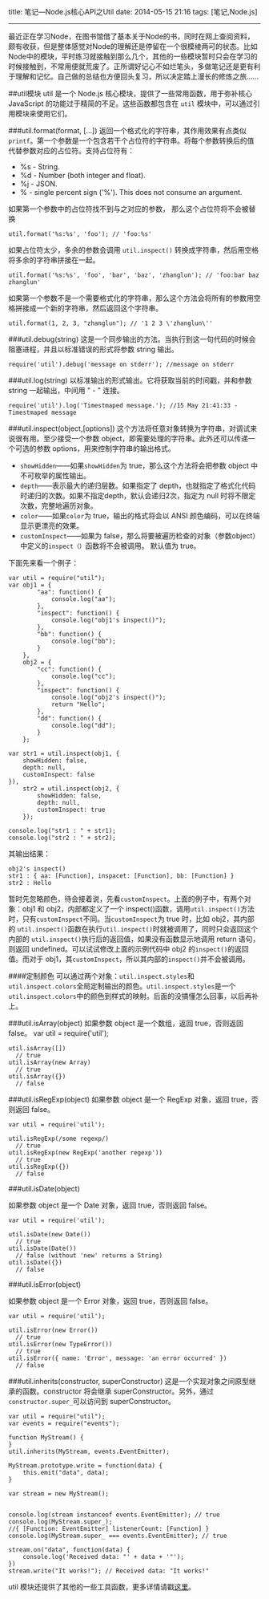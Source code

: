 ﻿title: 笔记—Node.js核心API之Util
date: 2014-05-15 21:16
tags: [笔记,Node.js]

---

最近正在学习Node，在图书馆借了基本关于Node的书，同时在网上查阅资料，颇有收获，但是整体感觉对Node的理解还是停留在一个很模棱两可的状态。比如Node中的模块，平时练习就接触到那么几个，其他的一些模块暂时只会在学习的时候接触到，不常用便就荒废了。正所谓好记心不如烂笔头，多做笔记还是更有利于理解和记忆。自己做的总结也方便回头复习，所以决定踏上漫长的修炼之旅……

<!--more-->

##util模块
util 是一个 Node.js 核心模块，提供了一些常用函数，用于弥补核心 JavaScript 的功能过于精简的不足。这些函数都包含在 <code>util</code> 模块中，可以通过引用模块来使用它们。


###util.format(format, [...])
返回一个格式化的字符串，其作用效果有点类似 <code>printf</code>。第一个参数是一个包含若干个占位符的字符串。将每个参数转换后的值代替参数对应的占位符。支持占位符有：

* %s - String.
* %d - Number (both integer and float).
* %j - JSON.
* % - single percent sign ('%'). This does not consume an argument.

如果第一个参数中的占位符找不到与之对应的参数， 那么这个占位符将不会被替换

    util.format('%s:%s', 'foo'); // 'foo:%s'

如果占位符太少，多余的参数会调用 <code>util.inspect()</code> 转换成字符串，然后用空格将多余的字符串拼接在一起。

    util.format('%s:%s', 'foo', 'bar', 'baz', 'zhanglun'); // 'foo:bar baz zhanglun'

如果第一个参数不是一个需要格式化的字符串，那么这个方法会将所有的参数用空格拼接成一个新的字符串，然后返回这个字符串。

    util.format(1, 2, 3, "zhanglun"); // '1 2 3 \'zhanglun\''


###util.debug(string)
这是一个同步输出的方法。当执行到这一句代码的时候会阻塞进程，并且以标准错误的形式将参数 string 输出。

    require('util').debug('message on stderr'); //message on stderr

###util.log(string)
以标准输出的形式输出。它将获取当前的时间戳，并和参数 string 一起输出，中间用 " - " 连接。

    require('util').log('Timestmaped message.'); //15 May 21:41:33 - Timestmaped message

###util.inspect(object,[options])
这个方法将任意对象转换为字符串，对调试来说很有用。至少接受一个参数 object，即需要处理的字符串。此外还可以传递一个可选的参数 options，用来控制字符串的输出格式。

* <code>showHidden</code>——如果<code>showHidden</code>为 true，那么这个方法将会把参数 object 中不可枚举的属性输出。
* <code>depth</code>——表示最大的递归层数。如果指定了 depth，也就指定了格式化代码时递归的次数。如果不指定depth，默认会递归2次，指定为 null 时将不限定次数，完整地遍历对象。
* <code>color</code>——如果<code>color</code>为 true，输出的格式将会以 ANSI 颜色编码，可以在终端显示更漂亮的效果。
* <code>customInspect</code>——如果为 false，那么将要被遍历检查的对象（参数object）中定义的<code>inspect（）</code>函数将不会被调用。 默认值为 true。


下面先来看一个例子：

    var util = require("util");
    var obj1 = {
            "aa": function() {
                console.log("aa");
            },
            "inspect": function() {
                console.log("obj1's inspect()");
            },
            "bb": function() {
                console.log("bb");
            }
        },
        obj2 = {
            "cc": function() {
                console.log("cc");
            },
            "inspect": function() {
                console.log("obj2's inspect()");
                return "Hello";
            },
            "dd": function() {
                console.log("dd");
            }
        };
    
    var str1 = util.inspect(obj1, {
        showHidden: false,
        depth: null,
        customInspect: false
    }),
        str2 = util.inspect(obj2, {
            showHidden: false,
            depth: null,
            customInspect: true
        });
    
    console.log("str1 : " + str1);
    console.log("str2 : " + str2);
    
其输出结果：

    obj2's inspect()
    str1 : { aa: [Function], inspacet: [Function], bb: [Function] }
    str2 : Hello
    
暂时先忽略颜色，待会接着说，先看<code>customInspect</code>。上面的例子中，有两个对象：obj1 和 obj2，内部都定义了一个 inspect()函数，调用<code>util.inspect()</code>方法时，只有<code>customInspect</code>不同。当<code>customInspect</code>为 true 时，比如 obj2，其内部的 <code>util.inspect()</code>函数在执行<code>util.inspect()</code>时就被调用了，同时只会返回这个内部的 <code>util.inspect()</code>执行后的返回值，如果没有函数显示地调用 return 语句，则返回 undefined。可以试试修改上面的示例代码中 obj2 的<code>inspect()</code>的返回值。而对于 obj1，其<code>customInspect</code>，所以其内部的<code>inspect()</code>并不会被调用。

####定制颜色
可以通过两个对象：<code>util.inspect.styles</code>和<code>util.inspect.colors</code>全局定制输出的颜色。<code>util.inspect.styles</code>是一个<code>util.inspect.colors</code>中的颜色到样式的映射。后面的没搞懂怎么回事，以后再补上。

###util.isArray(object)
如果参数 object 是一个数组，返回 true，否则返回 false。
    var util = require('util');
    
    util.isArray([])
      // true
    util.isArray(new Array)
      // true
    util.isArray({})
      // false
      
###util.isRegExp(object)
如果参数 object 是一个 RegExp 对象，返回 true，否则返回 false。

    var util = require('util');
    
    util.isRegExp(/some regexp/)
      // true
    util.isRegExp(new RegExp('another regexp'))
      // true
    util.isRegExp({})
      // false
      
###util.isDate(object)

如果参数 object 是一个 Date 对象，返回 true，否则返回 false。

    var util = require('util');
    
    util.isDate(new Date())
      // true
    util.isDate(Date())
      // false (without 'new' returns a String)
    util.isDate({})
      // false
      
###util.isError(object)

如果参数 object 是一个 Error 对象，返回 true，否则返回 false。

    var util = require('util');
    
    util.isError(new Error())
      // true
    util.isError(new TypeError())
      // true
    util.isError({ name: 'Error', message: 'an error occurred' })
      // false
      
###util.inherits(constructor, superConstructor)
这是一个实现对象之间原型继承的函数。constructor 将会继承 superConstructor。另外，通过<code>constructor.super_</code>可以访问到 superConstructor。

    var util = require("util");
    var events = require("events");
    
    function MyStream() {
    }
    util.inherits(MyStream, events.EventEmitter);
    
    MyStream.prototype.write = function(data) {
        this.emit("data", data);
    }
    
    var stream = new MyStream();
    
    
    console.log(stream instanceof events.EventEmitter); // true
    console.log(MyStream.super_); 
    //{ [Function: EventEmitter] listenerCount: [Function] }
    console.log(MyStream.super_ === events.EventEmitter); // true
    
    stream.on("data", function(data) {
        console.log('Received data: "' + data + '"');
    })
    stream.write("It works!"); // Received data: "It works!"
   

util 模块还提供了其他的一些工具函数，更多详情请戳[这里](http://nodejs.org/api/util.html#util_util)。